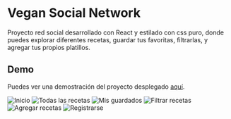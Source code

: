 # Vegan Social Network

Proyecto red social desarrollado con React y estilado con css puro, donde puedes explorar diferentes recetas, guardar tus favoritas, filtrarlas, y agregar tus propios platillos. 

## Demo
Puedes ver una demostración del proyecto desplegado [aquí](https://projectvegan-57msst0og-emmspys-projects.vercel.app/).

![Inicio](./frontend/public/readme/inicio.png)
![Todas las recetas](./frontend/public/readme/platillos.png)
![Mis guardados](./frontend/public/readme/guardados.png)
![Filtrar recetas](./frontend/public/readme/filtrar.png)
![Agregar recetas](./frontend/public/readme/agregar.png)
![Registrarse](./frontend/public/readme/registrarse.png)